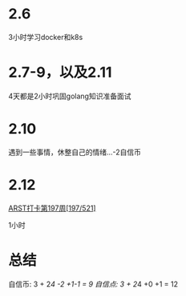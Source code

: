 # 2.6
3小时学习docker和k8s

# 2.7-9，以及2.11
4天都是2小时巩固golang知识准备面试

# 2.10
遇到一些事情，休整自己的情绪...-2自信币

# 2.12
[ARST打卡第197周[197/521]](https://www.wolfdan.cn/ARST%E6%89%93%E5%8D%A1%E7%AC%AC197%E5%91%A8-197-521/)

1小时

# 总结
自信币: 3 + 2*4 -2 +1-1 = 9
自信点: 3 + 2*4 +0 +1 = 12